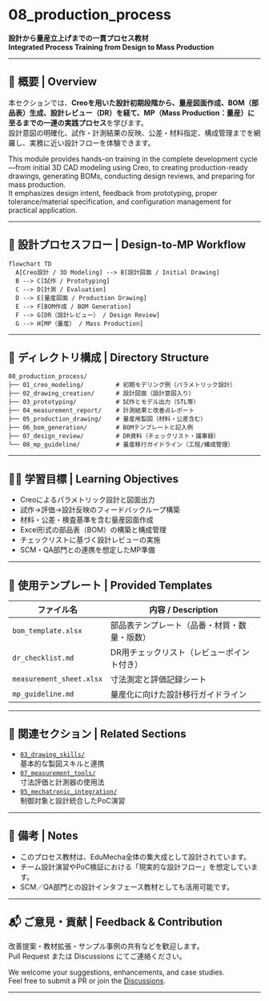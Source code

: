 # 08_production_process

**設計から量産立上げまでの一貫プロセス教材**  
**Integrated Process Training from Design to Mass Production**

---

## 📘 概要 | Overview

本セクションでは、**Creoを用いた設計初期段階から、量産図面作成、BOM（部品表）生成、設計レビュー（DR）を経て、MP（Mass Production：量産）に至るまでの一連の実践プロセス**を学びます。  
設計意図の明確化、試作・計測結果の反映、公差・材料指定、構成管理までを網羅し、実務に近い設計フローを体験できます。

This module provides hands-on training in the complete development cycle—from initial 3D CAD modeling using Creo, to creating production-ready drawings, generating BOMs, conducting design reviews, and preparing for mass production.  
It emphasizes design intent, feedback from prototyping, proper tolerance/material specification, and configuration management for practical application.

---

## 🔁 設計プロセスフロー | Design-to-MP Workflow

```mermaid
flowchart TD
  A[Creo設計 / 3D Modeling] --> B[設計図面 / Initial Drawing]
  B --> C[試作 / Prototyping]
  C --> D[計測 / Evaluation]
  D --> E[量産図面 / Production Drawing]
  E --> F[BOM作成 / BOM Generation]
  F --> G[DR（設計レビュー） / Design Review]
  G --> H[MP（量産） / Mass Production]
```

---

## 📂 ディレクトリ構成 | Directory Structure
```
08_production_process/
├── 01_creo_modeling/         # 初期モデリング例（パラメトリック設計）
├── 02_drawing_creation/      # 設計図面（設計意図入り）
├── 03_prototyping/           # 試作とモデル出力（STL等）
├── 04_measurement_report/    # 計測結果と改善点レポート
├── 05_production_drawing/    # 量産用製図（材料・公差含む）
├── 06_bom_generation/        # BOMテンプレートと記入例
├── 07_design_review/         # DR資料（チェックリスト・議事録）
└── 08_mp_guideline/          # 量産移行ガイドライン（工程/構成管理）
```

---

## 🧑‍🏫 学習目標 | Learning Objectives

- Creoによるパラメトリック設計と図面出力  
- 試作→評価→設計反映のフィードバックループ構築  
- 材料・公差・検査基準を含む量産図面作成  
- Excel形式の部品表（BOM）の構築と構成管理  
- チェックリストに基づく設計レビューの実施  
- SCM・QA部門との連携を想定したMP準備  

---

## 📄 使用テンプレート | Provided Templates

| ファイル名 | 内容 / Description |
|------------|--------------------|
| `bom_template.xlsx` | 部品表テンプレート（品番・材質・数量・版数） |
| `dr_checklist.md` | DR用チェックリスト（レビューポイント付き） |
| `measurement_sheet.xlsx` | 寸法測定と評価記録シート |
| `mp_guideline.md` | 量産化に向けた設計移行ガイドライン |

---

## 🔗 関連セクション | Related Sections

- [`03_drawing_skills/`](../03_drawing_skills/)  
  基本的な製図スキルと連携  
- [`07_measurement_tools/`](../07_measurement_tools/)  
  寸法評価と計測器の使用法  
- [`05_mechatronic_integration/`](../05_mechatronic_integration/)  
  制御対象と設計統合したPoC演習  

---

## 📝 備考 | Notes

- このプロセス教材は、EduMecha全体の集大成として設計されています。  
- チーム設計演習やPoC検証における「現実的な設計フロー」を想定しています。  
- SCM／QA部門との設計インタフェース教材としても活用可能です。  

---

## 📬 ご意見・貢献 | Feedback & Contribution

改善提案・教材拡張・サンプル事例の共有などを歓迎します。  
Pull Request または Discussions にてご連絡ください。  

We welcome your suggestions, enhancements, and case studies.  
Feel free to submit a PR or join the [Discussions](https://github.com/Samizo-AITL/EduMecha/discussions).

---

